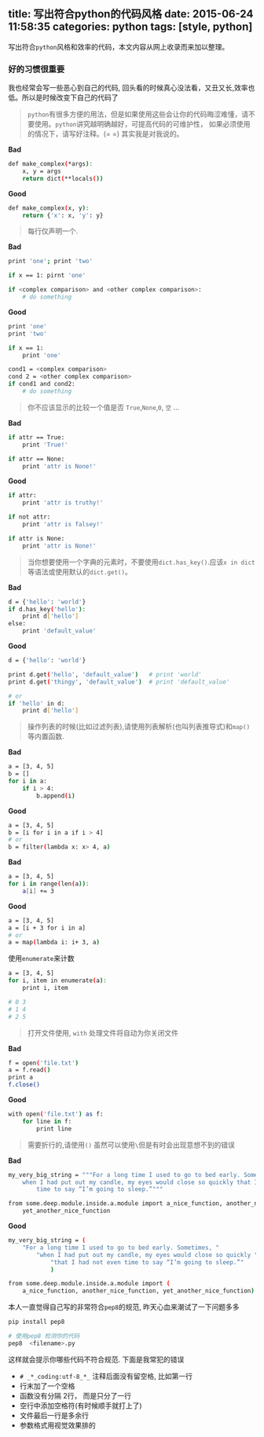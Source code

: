 title: 写出符合python的代码风格
date: 2015-06-24 11:58:35
categories: python
tags: [style, python]
---
写出符合`python`风格和效率的代码，本文内容从网上收录而来加以整理。

### 好的习惯很重要
我也经常会写一些恶心到自己的代码, 回头看的时候真心没法看，又丑又长,效率也低。所以是时候改变下自己的代码了

>`python`有很多方便的用法，但是如果使用这些会让你的代码晦涩难懂，请不要使用。`python`讲究越明确越好，可提高代码的可维护性， 如果必须使用的情况下，请写好注释。(= =) 其实我是对我说的。

**Bad**
```bash
def make_complex(*args):
    x, y = args
    return dict(**locals())
```
**Good**
```bash
def make_complex(x, y):
    return {'x': x, 'y': y}
```
<!--more-->

>每行仅声明一个.

**Bad**
```bash
print 'one'; print 'two'

if x == 1: pirnt 'one'

if <complex comparison> and <other complex comparison>:
    # do something
```

**Good**
```bash
print 'one'
print 'two'

if x == 1:
    print 'one'

cond1 = <complex comparison>
cond 2 = <other complex comparison>
if cond1 and cond2:
    # do something
```

> 你不应该显示的比较一个值是否 `True`,`None`,`0`, `空` ... 

**Bad**
```bash
if attr == True:
    print 'True!'

if attr == None:
    print 'attr is None!'
```

**Good**
```bash
if attr:
    print 'attr is truthy!'

if not attr:
    print 'attr is falsey!'

if attr is None:
    print 'attr is None!'
```

>当你想要使用一个字典的元素时，不要使用`dict.has_key()`.应该`x in dict`等语法或使用默认的`dict.get()`。

**Bad**
```bash
d = {'hello': 'world'}
if d.has_key('hello'):
    print d['hello']
else:
    print 'default_value'
```

**Good**
```bash
d = {'hello': 'world'}

print d.get('hello', 'default_value')   # print 'world'
print d.get('thingy', 'default_value')  # print 'default_value'

# or 
if 'hello' in d:
    print d['hello']
```

>操作列表的时候(比如过滤列表),请使用列表解析(也叫列表推导式)和`map()`等内置函数.

**Bad**
```bash
a = [3, 4, 5]
b = []
for i in a:
    if i > 4:
        b.append(i)
```

**Good**
```bash
a = [3, 4, 5]
b = [i for i in a if i > 4]
# or 
b = filter(lambda x: x> 4, a)
```

**Bad**
```bash
a = [3, 4, 5]
for i in range(len(a)):
    a[i] += 3
```

**Good**
```bash
a = [3, 4, 5]
a = [i + 3 for i in a]
# or 
a = map(lambda i: i+ 3, a)
```

使用`enumerate`来计数
```bash
a = [3, 4, 5]
for i, item in enumerate(a):
    print i, item

# 0 3
# 1 4
# 2 5
```

> 打开文件使用, `with` 处理文件将自动为你关闭文件

**Bad**
```bash
f = open('file.txt')
a = f.read()
print a
f.close()
```

**Good**
```bash
with open('file.txt') as f:
    for line in f:
        print line
```

> 需要折行的,请使用`()` 虽然可以使用`\`但是有时会出现意想不到的错误

**Bad**
```bash
my_very_big_string = """For a long time I used to go to bed early. Sometimes, \
    when I had put out my candle, my eyes would close so quickly that I had not even \
        time to say “I’m going to sleep.”"""

from some.deep.module.inside.a.module import a_nice_function, another_nice_function, \
    yet_another_nice_function
```

**Good**
```bash
my_very_big_string = (
    "For a long time I used to go to bed early. Sometimes, "
        "when I had put out my candle, my eyes would close so quickly "
            "that I had not even time to say “I’m going to sleep.”"
            )

from some.deep.module.inside.a.module import (
    a_nice_function, another_nice_function, yet_another_nice_function)
```

本人一直觉得自己写的非常符合`pep8`的规范, 昨天心血来潮试了一下问题多多
```bash
pip install pep8

# 使用pep8 检测你的代码
pep8  <filename>.py
```
这样就会提示你哪些代码不符合规范. 下面是我常犯的错误

* `# _*_coding:utf-8_*_`  注释后面没有留空格, 比如第一行
* 行末加了一个空格
* 函数没有分隔 2行， 而是只分了一行
* 空行中添加空格符(有时候顺手就打上了)
* 文件最后一行是多余行
* 参数格式用视觉效果排的


